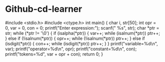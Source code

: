 # Github-cd-learner
#include <stdio.h>
#include <ctype.h>
int main()
{
    char i, str[50];
    int opr = 0, var = 0, con = 0;
    printf("Enter expression:");
    scanf(" %s", str);
    char *ptr = str;
    while (*ptr != '\0')
    {
        if (isalpha(*ptr))
        {
            var++;
            while (isalnum(*ptr))
                ptr++;
        }
        else if (!isalnum(*ptr))
        {
            opr++;
            while (!isalnum(*ptr))
                ptr++;
        }
        else if (isdigit(*ptr))
        {
            con++;
            while (isdigit(*ptr))
                ptr++;
        }
    }
    printf("variable=%d\n", var);
    printf("operator=%d\n", opr);
    printf("constant=%d\n", con);
    printf("tokens=%d", var + opr + con);
    return 0;
}
